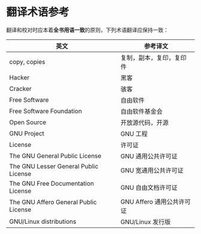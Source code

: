 # 翻译术语参考

翻译和校对时应本着**全书用语一致**的原则，下列术语翻译应保持一致：

| 英文|	参考译文 |
| --- | --- |
| copy, copies | 复制，副本，复印，复印件|
| Hacker | 黑客 |
| Cracker | 骇客 |
| Free Software | 自由软件 |
| Free Software Foundation | 自由软件基金会 |
| Open Source | 开放源代码，开源|
| GNU Project | GNU 工程 |
| License | 许可证 |
| The GNU General Public License | GNU 通用公共许可证 |
| The GNU Lesser General Public License | GNU 宽通用公共许可证 |
| The GNU Free Documentation License | GNU 自由文档许可证|
| The GNU Affero General Public License | GNU Affero 通用公共许可证 |
| GNU/Linux distributions | GNU/Linux 发行版 |

